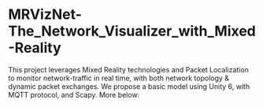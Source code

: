 # MRVizNet-The_Network_Visualizer_with_Mixed-Reality
This project leverages Mixed Reality technologies and Packet Localization to monitor network-traffic in real time, with both network topology &amp; dynamic packet exchanges. We propose a basic model using Unity 6, with MQTT protocol, and Scapy. More below:

